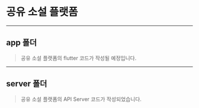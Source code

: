 # 공유 소설 플랫폼
---

## app 폴더
> 공유 소설 플랫폼의 flutter 코드가 작성될 예정입니다.

---

## server 폴더
> 공유 소설 플랫폼의 API Server 코드가 작성되었습니다.